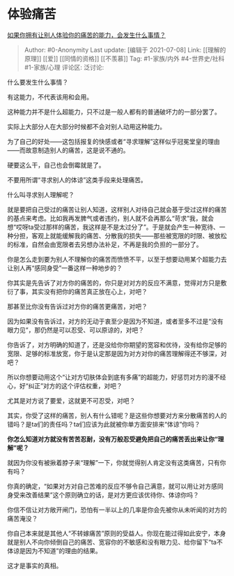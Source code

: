 # 体验痛苦
[如果你拥有让别人体验你的痛苦的能力，会发生什么事情？](https://www.zhihu.com/question/470883543/answer/1986233160)

> Author: #0-Anonymity
> Last update: [编辑于 2021-07-08]
> Link: [[理解的原理]] [[爱]] [[同情的资格]] [[不羡慕]]
> Tag: #1-家族/内外 #4-世界史/社科 #1-家族/心理
> 评论区:
> 泛讨论:

什么要发生什么事情？

有这能力，不代表该用和会用。

这种能力并不是什么超能力，只不过是一般人都有的普通破坏力的一部分罢了。

实际上大部分人在大部分时候都不会对别人动用这种能力。

为了自己的好处——这包括报复的快感或者“寻求理解”这样似乎冠冕堂皇的理由——而故意制造别人的痛苦，这是说不通的。

硬要这么干，自己也会倒霉就是了。

不要用所谓“寻求别人的体谅”这类手段来处理痛苦。

什么叫寻求别人理解呢？

就是要把自己受过的痛苦让别人知道，这样别人对待自己就会基于受过这样的痛苦的基点来考虑。比如我再发脾气或者违约，别人就不会再那么“苛求”我，就会想“哎呀ta受过那样的痛苦，我这样是不是太过分了”。于是就会产生一种宽待、一种分担，客观上就能缓解我的痛苦、分散我的损失——那些被宽限的时限、被放松的标准，自然会由宽限者去另想办法补足，不再是我的负担的一部分了。

你是怎么走到要为别人不理解你的痛苦而愤愤不平，以至于想要动用某个超能力去让别人再“感同身受”一番这样一种地步的？

你其实是先告诉了对方你的痛苦的，你只是对对方的反应不满意，觉得对方只是敷衍了事，其实没有把你的痛苦真正放在心上，对吧？

那甚至比你没有告诉过对方你的痛苦更痛苦，对吧？

因为如果没有告诉过，对方的无动于衷至少是因为不知道，或者至多不过是“没有眼力见”，那仍然是可以忍受、可以原谅的，对吧？

你告诉了，对方明确的知道了，还是没给你你期望的宽容和优待，没有给你足够的宽限、足够的标准放宽，你于是认定那是因为对方对你的痛苦理解得还不够深，对吧？

所以你想要动用这个“让对方切肤体会到底有多痛”的超能力，好惩罚对方的漫不经心，好“纠正”对方的这个评估权重，对吧？

尤其是对方说了要爱，这就更不可忍受，对吧？

其实，你受了这样的痛苦，别人有什么错呢？是这些你想要对方来分散痛苦的人的错吗？是ta们的责任吗？ta们应该为此就被你单方面安排来“体谅”你吗？

**你怎么知道对方就没有苦苦忍耐，没有万般忍受避免把自己的痛苦丢出来让你“理解”呢？**

就因为你没有被揪着脖子来“理解”一下，你就觉得别人肯定没有这类痛苦，只有你有吗？

你真的确定，“如果对方对自己苦难的反应不够令自己满意，就可以用让对方感同身受来改善结果”这个原则确立的话，是对方更应该优待你、体谅你吗？

你信不信让对方敞开闸门，恐怕有一半以上的几率是你会先被你从未听闻的对方的痛苦淹没？

你自己本来就是其他人“不转嫁痛苦”原则的受益人。你现在能过得如此安宁，本身就是别人不向你倾倒自己的痛苦、宽容你的不敏感和没有眼力见、给你留下“ta不体谅是因为不知道”的理由的结果。

这才是事实的真相。
